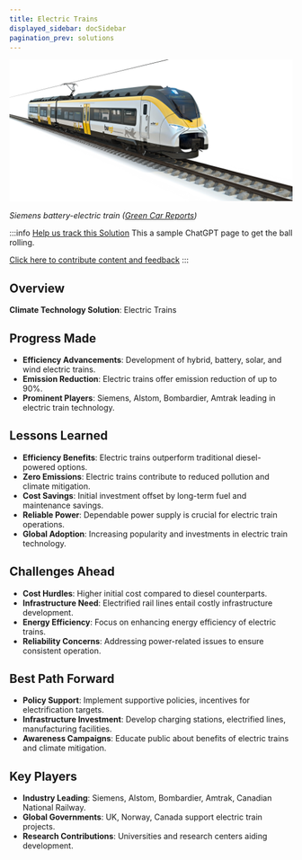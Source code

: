 ```yaml
---
title: Electric Trains
displayed_sidebar: docSidebar
pagination_prev: solutions
---
```


![Cover Image](../static/img/electric-train.jpg)

_Siemens battery-electric train ([Green Car Reports](https://www.greencarreports.com/news/1127629_battery-powered-electric-trains-will-soon-bring-cleaner-air-especially-in-europe))_

:::info [Help us track this Solution](contribute)
This a sample ChatGPT page to get the ball rolling.

[Click here to contribute content and feedback](contribute)
:::

## Overview
**Climate Technology Solution**: Electric Trains

## Progress Made
- **Efficiency Advancements**: Development of hybrid, battery, solar, and wind electric trains.
- **Emission Reduction**: Electric trains offer emission reduction of up to 90%.
- **Prominent Players**: Siemens, Alstom, Bombardier, Amtrak leading in electric train technology.

## Lessons Learned
- **Efficiency Benefits**: Electric trains outperform traditional diesel-powered options.
- **Zero Emissions**: Electric trains contribute to reduced pollution and climate mitigation.
- **Cost Savings**: Initial investment offset by long-term fuel and maintenance savings.
- **Reliable Power**: Dependable power supply is crucial for electric train operations.
- **Global Adoption**: Increasing popularity and investments in electric train technology.

## Challenges Ahead
- **Cost Hurdles**: Higher initial cost compared to diesel counterparts.
- **Infrastructure Need**: Electrified rail lines entail costly infrastructure development.
- **Energy Efficiency**: Focus on enhancing energy efficiency of electric trains.
- **Reliability Concerns**: Addressing power-related issues to ensure consistent operation.

## Best Path Forward
- **Policy Support**: Implement supportive policies, incentives for electrification targets.
- **Infrastructure Investment**: Develop charging stations, electrified lines, manufacturing facilities.
- **Awareness Campaigns**: Educate public about benefits of electric trains and climate mitigation.

## Key Players
- **Industry Leading**: Siemens, Alstom, Bombardier, Amtrak, Canadian National Railway.
- **Global Governments**: UK, Norway, Canada support electric train projects.
- **Research Contributions**: Universities and research centers aiding development.


